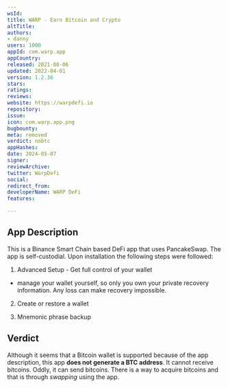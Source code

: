 ```yaml
---
wsId: 
title: WARP - Earn Bitcoin and Crypto
altTitle: 
authors:
- danny
users: 1000
appId: com.warp.app
appCountry: 
released: 2021-08-06
updated: 2022-04-01
version: 1.2.36
stars: 
ratings: 
reviews: 
website: https://warpdefi.io
repository: 
issue: 
icon: com.warp.app.png
bugbounty: 
meta: removed
verdict: nobtc
appHashes: 
date: 2024-05-07
signer: 
reviewArchive: 
twitter: WarpDefi
social: 
redirect_from: 
developerName: WARP DeFi
features: 

---
```


## App Description 

This is a Binance Smart Chain based DeFi app that uses PancakeSwap. The app is self-custodial. Upon installation the following steps were followed: 

1. Advanced Setup - Get full control of your wallet
- manage your wallet yourself, so only you own your private recovery information. Any loss can make recovery impossible.

2. Create or restore a wallet

3. Mnemonic phrase backup

## Verdict

Although it seems that a Bitcoin wallet is supported because of the app description, this app **does not generate a BTC address**. It cannot receive bitcoins. Oddly, it can send bitcoins. There is a way to acquire bitcoins and that is through *swapping* using the app. 
